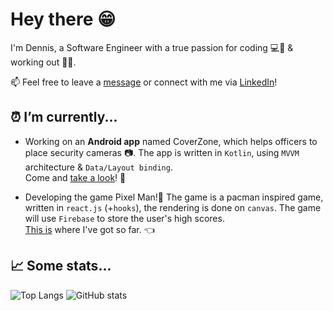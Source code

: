 # Hey there 😁

I'm Dennis, a Software Engineer with a true passion for coding 💻📱 &  working out 🏋️‍♂️.
 
📫 Feel free to leave a [message](mailto:zdennisz@gmail.com) or connect with me via [LinkedIn](https://www.linkedin.com/in/dennis-zabolotny-62802a149/)! 


## ⏰ I’m currently... 
- Working on an **Android app** named CoverZone, which helps officers to place security cameras 📷. The app is written in `Kotlin`, using `MVVM` architecture & `Data/Layout binding`.<br>
Come and [take a look](https://github.com/zdennisz/CoverZone)! :eyes:

- Developing the game Pixel Man!:space_invader: The game is a pacman inspired game, written in `react.js` (+`hooks`), the rendering is done on `canvas`. The game will use `Firebase` to store the user's high scores.<br>[This is](https://github.com/zdennisz/pixelMan) where I've got so far. :point_left:

## 📈 Some stats... 
![Top Langs](https://github-readme-stats.vercel.app/api/top-langs/?username=zdennisz&theme=tokyonight&hide=assembly)
![GitHub stats](https://github-readme-stats.vercel.app/api?username=zdennisz&show_icons=true&theme=tokyonight)
